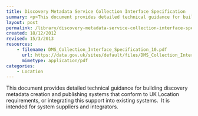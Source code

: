 ```yaml
---
title: Discovery Metadata Service Collection Interface Specification
summary: <p>This document provides detailed technical guidance for building discovery metadata creation and publishing systems that conform to UK Location requirements, or integrating this support into existing systems.  It is intended for system suppliers and integrators.</p>
layout: post
permalink: /library/discovery-metadata-service-collection-interface-specification
created: 18/12/2012
revised: 15/3/2013
resources:
    - filename: DMS_Collection_Interface_Specification_10.pdf
      url: https://data.gov.uk/sites/default/files/DMS_Collection_Interface_Specification_10.pdf
      mimetype: application/pdf
categories:
    - Location
---
```


<p>This document provides detailed technical guidance for building discovery metadata creation and publishing systems that conform to UK Location requirements, or integrating this support into existing systems.  It is intended for system suppliers and integrators.</p>
